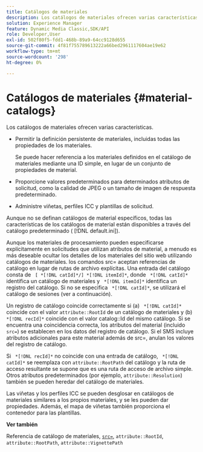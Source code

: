 ```yaml
---
title: Catálogos de materiales
description: Los catálogos de materiales ofrecen varias características.
solution: Experience Manager
feature: Dynamic Media Classic,SDK/API
role: Developer,User
exl-id: 502f80f5-fdd1-468b-89a9-64cc9128d655
source-git-commit: 4f81f755789613222a66bed2961117604ae19e62
workflow-type: tm+mt
source-wordcount: '298'
ht-degree: 0%

---
```


# Catálogos de materiales {#material-catalogs}

Los catálogos de materiales ofrecen varias características.

* Permitir la definición persistente de materiales, incluidas todas las propiedades de los materiales.

  Se puede hacer referencia a los materiales definidos en el catálogo de materiales mediante una ID simple, en lugar de un conjunto de propiedades de material.
* Proporcione valores predeterminados para determinados atributos de solicitud, como la calidad de JPEG o un tamaño de imagen de respuesta predeterminado.
* Administre viñetas, perfiles ICC y plantillas de solicitud.

Aunque no se definan catálogos de material específicos, todas las características de los catálogos de material están disponibles a través del catálogo predeterminado ( [!DNL default.ini]).

Aunque los materiales de procesamiento pueden especificarse explícitamente en solicitudes que utilizan atributos de material, a menudo es más deseable ocultar los detalles de los materiales del sitio web utilizando catálogos de materiales. los comandos src= aceptan referencias de catálogo en lugar de rutas de archivo explícitas. Una entrada del catálogo consta de ` [ *[!DNL catId]*/] *[!DNL itemId]*`, donde ` *[!DNL catId]*` identifica un catálogo de materiales y ` *[!DNL itemId]*` identifica un registro del catálogo. Si no se especifica ` *[!DNL catId]*`, se utilizará el catálogo de sesiones (ver a continuación).

Un registro de catálogo coincide correctamente si (a) ` *[!DNL catId]*` coincide con el valor `attribute::RootId` de un catálogo de materiales y (b) ` *[!DNL recId]*` coincide con el valor catalog::Id del mismo catálogo. Si se encuentra una coincidencia correcta, los atributos del material (incluido `src=`) se establecen en los datos del registro de catálogo. Si el SMS incluye atributos adicionales para este material además de src=, anulan los valores del registro de catálogo.

Si ` *[!DNL recId]*` no coincide con una entrada de catálogo, ` *[!DNL catId]*` se reemplaza con `attribute::RootPath` del catálogo y la ruta de acceso resultante se supone que es una ruta de acceso de archivo simple. Otros atributos predeterminados (por ejemplo, `attribute::Resolution`) también se pueden heredar del catálogo de materiales.

Las viñetas y los perfiles ICC se pueden desglosar en catálogos de materiales similares a los propios materiales, y se les pueden dar propiedades. Además, el mapa de viñetas también proporciona el contenedor para las plantillas.

**Ver también**

Referencia de catálogo de materiales, [`src=`](../../../../../../ir-api/http-protocol/image-rendering-api-ref/c-ir-http-protocol-ref/c-ir-http-protocol-command-reference/r-ir-src.md#reference-62c98abad22149d68d405ed6aaff8272), `attribute::RootId`, `attribute::RootPath`, `attribute::VignettePath`

